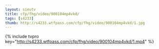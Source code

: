 ```yaml
--- 
layout: sieutv
title: cfp/fhg/video/900104mp4vkd/
tags: [s4233]
thumb: http://s4233.wtfpass.com/cfp/fhg/video/900104mp4vkd/1.jpg
---
```

{% include tvpro key="http://s4233.wtfpass.com/cfp/fhg/video/900104mp4vkd/1.mp4" %} 
